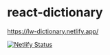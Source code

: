 # react-dictionary

https://lw-dictionary.netlify.app/

[![Netlify Status](https://api.netlify.com/api/v1/badges/57a57a36-326c-4f62-a791-c23f2d822cc3/deploy-status)](https://app.netlify.com/sites/lw-dictionary/deploys)

